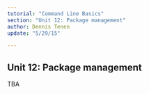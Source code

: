 ```yaml
---
tutorial: "Command Line Basics"
section: "Unit 12: Package management"
author: Dennis Tenen
update: "5/29/15"

---
```


## Unit 12: Package management

TBA
